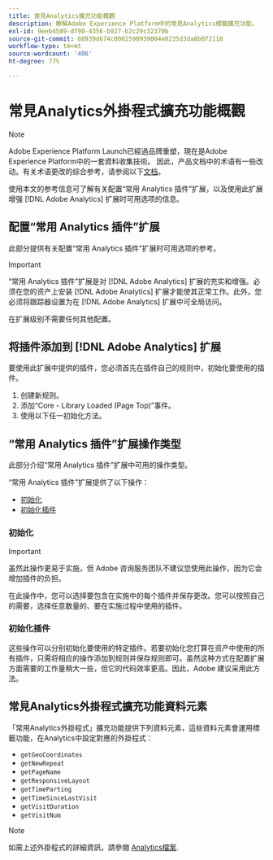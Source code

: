 ```yaml
---
title: 常見Analytics擴充功能概觀
description: 瞭解Adobe Experience Platform中的常見Analytics標籤擴充功能。
exl-id: 9eeb4589-df90-4356-b927-b2c29c32370b
source-git-commit: 88939d674c0002590939004e0235d3da8b072118
workflow-type: tm+mt
source-wordcount: '406'
ht-degree: 77%

---
```


# 常見Analytics外掛程式擴充功能概觀

>[!NOTE]
>
>Adobe Experience Platform Launch已經過品牌重塑，現在是Adobe Experience Platform中的一套資料收集技術。 因此，产品文档中的术语有一些改动。有关术语更改的综合参考，请参阅以下[文档](../../../term-updates.md)。

使用本文的参考信息可了解有关配置“常用 Analytics 插件”扩展，以及使用此扩展增强 [!DNL Adobe Analytics] 扩展时可用选项的信息。

## 配置“常用 Analytics 插件”扩展

此部分提供有关配置“常用 Analytics 插件”扩展时可用选项的参考。

>[!IMPORTANT]
>
>“常用 Analytics 插件”扩展是对 [!DNL Adobe Analytics] 扩展的充实和增强。必须在您的资产上安装 [!DNL Adobe Analytics] 扩展才能使其正常工作。此外，您必须将跟踪器设置为在 [!DNL Adobe Analytics] 扩展中可全局访问。

在扩展级别不需要任何其他配置。

## 将插件添加到 [!DNL Adobe Analytics] 扩展

要使用此扩展中提供的插件，您必须首先在插件自己的规则中，初始化要使用的插件。

1. 创建新规则。
1. 添加“Core - Library Loaded (Page Top)”事件。
1. 使用以下任一初始化方法。

## “常用 Analytics 插件”扩展操作类型

此部分介绍“常用 Analytics 插件”扩展中可用的操作类型。

“常用 Analytics 插件”扩展提供了以下操作：

* [初始化](#initialize)
* [初始化插件](#initialize-plugin)

### 初始化

>[!IMPORTANT]
>
>虽然此操作更易于实施，但 Adobe 咨询服务团队不建议您使用此操作，因为它会增加插件的负担。

在此操作中，您可以选择要包含在实施中的每个插件并保存更改。您可以按照自己的需要，选择任意数量的、要在实施过程中使用的插件。

### 初始化插件

这些操作可以分别初始化要使用的特定插件。若要初始化您打算在资产中使用的所有插件，只需将相应的操作添加到规则并保存规则即可。虽然这种方式在配置扩展方面需要的工作量稍大一些，但它的代码效率更高。因此，Adobe 建议采用此方法。

## 常見Analytics外掛程式擴充功能資料元素

「常用Analytics外掛程式」擴充功能提供下列資料元素，這些資料元素會運用標籤功能，在Analytics中設定對應的外掛程式：

* `getGeoCoordinates`
* `getNewRepeat`
* `getPageName`
* `getResponsiveLayout`
* `getTimeParting`
* `getTimeSinceLastVisit`
* `getVisitDuration`
* `getVisitNum`

>[!NOTE]
>
>如需上述外掛程式的詳細資訊，請參閱 [Analytics檔案](https://experienceleague.adobe.com/docs/analytics/implementation/vars/plugins/impl-plugins.html).

